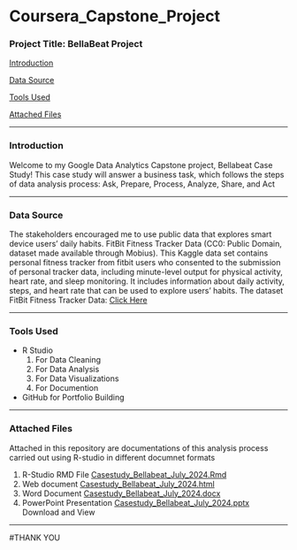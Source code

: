 # Coursera_Capstone_Project

### Project Title: BellaBeat Project 
[Introduction](#introduction) 

[Data Source](#data-source) 

[Tools Used](#tools-used) 

[Attached Files](attached-files)

---
### Introduction
Welcome to my Google Data Analytics Capstone project, Bellabeat Case Study! This case study will answer a business task, which follows the steps of data analysis process: Ask, Prepare, Process, Analyze, Share, and Act

---
### Data Source
The stakeholders encouraged me to use public data that explores smart device users’ daily habits. FitBit Fitness Tracker Data (CC0: Public Domain, dataset made available through Mobius). This Kaggle data set contains personal fitness tracker from fitbit users who consented to the submission of personal tracker data, including minute-level output for physical activity, heart rate, and sleep monitoring. It includes information about daily activity, steps, and heart rate that can be used to explore users’ habits. The dataset
FitBit Fitness Tracker Data: [Click Here](https://www.kaggle.com/datasets/arashnic/fitbit)

---
### Tools Used
- R Studio
  1. For Data Cleaning
  2. For Data Analysis
  3. For Data Visualizations
  4. For Documention
- GitHub for Portfolio Building

---
### Attached Files
Attached in this repository are documentations of this analysis process carried out using R-studio in different documnet formats
1. R-Studio RMD File [Casestudy_Bellabeat_July_2024.Rmd](Casestudy_Bellabeat_July_2024.Rmd)
2. Web document [Casestudy_Bellabeat_July_2024.html](Casestudy_Bellabeat_July_2024.html)
3. Word Document [Casestudy_Bellabeat_July_2024.docx](Casestudy_Bellabeat_July_2024.docx)
4. PowerPoint Presentation [Casestudy_Bellabeat_July_2024.pptx](Casestudy_Bellabeat_July_2024.pptx)
Download and View
---
#THANK YOU
